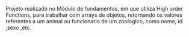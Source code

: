 Projeto realizado no Módulo de fundamentos, em que utiliza High order Functions, para trabalhar com arrays de objetos, retornando os valores referentes a um animal ou funcionario de um zoologico, como nome, id ,sexo ,etc.
